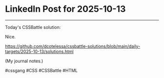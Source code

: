 # LinkedIn Post for 2025-10-13

---

Today's CSSBattle solution:

Nice.

https://github.com/dcotelessa/cssbattle-solutions/blob/main/daily-targets/2025-10-13/solutions.html

(My journal notes.)

#cssgang #CSS #CSSBattle #HTML
